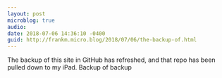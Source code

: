 ```yaml
---
layout: post
microblog: true
audio: 
date: 2018-07-06 14:36:10 -0400
guid: http://frankm.micro.blog/2018/07/06/the-backup-of.html
---
```

The backup of this site in GitHub has refreshed, and that repo has been pulled down to my iPad. Backup of backup  

